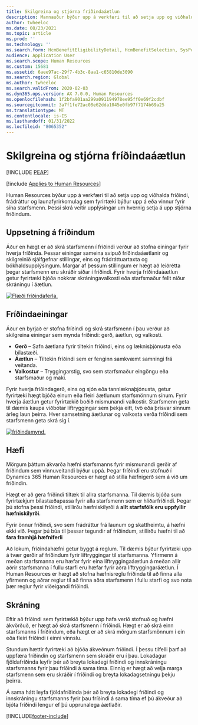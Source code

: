 ```yaml
---
title: Skilgreina og stjórna fríðindaáætlun
description: Mannauður býður upp á verkfæri til að setja upp og viðhalda fríðindi, frádráttur og launafyrirkomulag sem fyrirtæki býður upp á eða vinnur fyrir sína starfsmenn. Þessi skrá veitir upplýsingar um hvernig setja á upp stjórna fríðindum.
author: twheeloc
ms.date: 08/23/2021
ms.topic: article
ms.prod: ''
ms.technology: ''
ms.search.form: HcmBenefitEligibilityDetail, HcmBenefitSelection, SysPolicyListPage, SysPolicySourceDocumentRuleType, BenefitWorkspace, HcmBenefitSummaryPart
audience: Application User
ms.search.scope: Human Resources
ms.custom: 15681
ms.assetid: 6aee97ac-29f7-4b3c-8aa1-c65810de3090
ms.search.region: Global
ms.author: twheeloc
ms.search.validFrom: 2020-02-03
ms.dyn365.ops.version: AX 7.0.0, Human Resources
ms.openlocfilehash: 1f2bfa901aa299a091194978ee95ff0e69f2cdbf
ms.sourcegitcommit: 3a7f1fe72ac08e62dda1045e0fb97f7174b69a25
ms.translationtype: MT
ms.contentlocale: is-IS
ms.lasthandoff: 01/31/2022
ms.locfileid: "8065352"
---
```

# <a name="define-and-manage-a-benefits-program"></a>Skilgreina og stjórna fríðindaáætlun


[!INCLUDE [PEAP](../includes/peap-1.md)]

[!include [Applies to Human Resources](../includes/applies-to-hr.md)]

Human Resources býður upp á verkfæri til að setja upp og viðhalda fríðindi, frádráttur og launafyrirkomulag sem fyrirtæki býður upp á eða vinnur fyrir sína starfsmenn. Þessi skrá veitir upplýsingar um hvernig setja á upp stjórna fríðindum.

## <a name="benefit-setup"></a>Uppsetning á fríðindum

Áður en hægt er að skrá starfsmenn í fríðindi verður að stofna einingar fyrir hverja fríðinda. Þessar einingar sameina svipuð fríðindaáætlanir og skilgreinið sjálfgefnar stillingar, eins og frádráttuartaxta og bókhaldsupplýsingum. Margar af þessum stillingum er hægt að leiðrétta þegar starfsmenn eru skráðir síðar í fríðindi. Fyrir hverja fríðindaáætlun getur fyrirtæki bjóða nokkrar skráningavalkosti eða starfsmaður fellt niður skráningu í áætlun. 

[![Flæði fríðindaferla.](./media/benefit-process-flow1.png)](./media/benefit-process-flow1.png)

## <a name="benefit-elements"></a>Fríðindaeiningar

Áður en byrjað er stofna fríðindi og skrá starfsmenn í þau verður að skilgreina einingar sem mynda fríðindi: gerð, áætlun, og valkosti.

-   **Gerð** – Safn áætlana fyrir tiltekin fríðindi, eins og læknisþjónusta eða bílastæði.
-   **Áætlun** – Tiltekin fríðindi sem er fenginn samkvæmt samningi frá veitanda.
-   **Valkostur** – Tryggingarstig, svo sem starfsmaður eingöngu eða starfsmaður og maki.

Fyrir hverja fríðindagerð, eins og sjón eða tannlæknaþjónusta, getur fyrirtæki hægt bjóða einum eða fleiri áætlunum starfsmönnum sínum. Fyrir hverja áætlun getur fyrirtækið boðið mismunandi valkostir. Starfsmenn geta til dæmis kaupa viðbótar líftryggingar sem þekja eitt, tvö eða þrisvar sinnum árleg laun þeirra. Hver samsetning áætlunar og valkosta verða fríðindi sem starfsmenn geta skrá sig í. 

[![fríðindamynd.](./media/benefit-pic.png)](./media/benefit-pic.png)

## <a name="eligibility"></a>Hæfi
Mörgum þáttum ákvarða hæfni starfsmanns fyrir mismunandi gerðir af fríðindum sem vinnuveitandi býður uppá. Þegar fríðindi eru stofnuð í Dynamics 365 Human Resources er hægt að stilla hæfnigerð sem á við um fríðindin. 

Hægt er að gera fríðindi tiltæk til allra starfsmanna. Til dæmis bjóða sum fyrirtækjum bílastæðapassa fyrir alla starfsmenn sem er hliðarfríðindi. Þegar þú stofna þessi fríðindi, stillirðu hæfniskilyrði á **allt starfsfólk eru uppfyllir hæfniskilyrði**. 

Fyrir önnur fríðindi, svo sem frádráttur frá launum og skattheimtu, á hæfni ekki við. Þegar þú búa til þessar tegundir af fríðindum, stillirðu hæfni til að **fara framhjá hæfniferli** 

Að lokum, fríðindahæfni getur byggt á reglum. Til dæmis býður fyrirtæki upp á tvær gerðir af fríðindum fyrir líftryggingar til starfsmanna. Yfirmenn á meðan starfsmanna eru hæfar fyrir eina líftryggingaáætlun á meðan allir aðrir starfsmanna í fullu starfi eru hæfar fyrir aðra líftryggingaráætlun. Í Human Resources er hægt að stofna hæfnisreglu fríðinda til að finna alla yfirmenn og aðrar reglur til að finna aðra starfsmenn í fullu starfi og svo nota þær reglur fyrir viðeigandi fríðindi.

## <a name="enrollment"></a>Skráning
Eftir að fríðindi sem fyrirtækið býður upp hafa verið stofnuð og hæfni ákvörðuð, er hægt að skrá starfsmenn í fríðindi. Hægt er að skrá einn starfsmanns í fríðindum, eða hægt er að skrá mörgum starfsmönnum í ein eða fleiri fríðindi í einni vinnslu. 

Stundum hættir fyrirtæki að bjóða ákveðnum fríðindi. Í þessu tilfelli þarf að uppfæra fríðindin og starfsmenn sem skráðir eru í þau. Lokadagur fjöldafríðinda leyfir þér að breyta lokadegi fríðindi og innskráningu starfsmanns fyrir þau fríðindi á sama tíma. Einnig er hægt að velja marga starfsmenn sem eru skráðir í fríðindi og breyta lokadagsetningu þekju þeirra. 

Á sama hátt leyfa fjöldafríðinda þér að breyta lokadegi fríðindi og innskráningu starfsmanns fyrir þau fríðindi á sama tíma ef þú ákveður að bjóta fríðindi lengur ef þú upprunalega áætlaðir.




[!INCLUDE[footer-include](../includes/footer-banner.md)]
